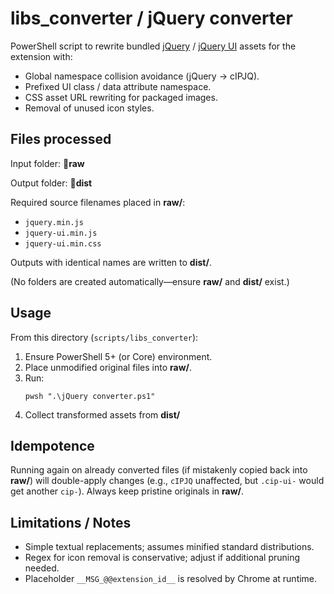 # libs_converter / jQuery converter



PowerShell script to rewrite bundled [jQuery][jquery] / [jQuery UI][jqueryUI] assets for the extension with:
- Global namespace collision avoidance (jQuery -> cIPJQ).
- Prefixed UI class / data attribute namespace.
- CSS asset URL rewriting for packaged images.
- Removal of unused icon styles.

## Files processed
Input folder: **📂raw**

Output folder: **📂dist**

Required source filenames placed in **raw/**:
- `jquery.min.js`
- `jquery-ui.min.js`
- `jquery-ui.min.css`

Outputs with identical names are written to **dist/**.

(No folders are created automatically—ensure **raw/** and **dist/** exist.)

## Usage

From this directory (`scripts/libs_converter`):
1. Ensure PowerShell 5+ (or Core) environment.
1. Place unmodified original files into **raw/**.
1. Run:
   ```
   pwsh ".\jQuery converter.ps1"
   ```
1. Collect transformed assets from **dist/**

## Idempotence
Running again on already converted files (if mistakenly copied back into **raw/**) will double-apply changes (e.g., `cIPJQ` unaffected, but `.cip-ui-` would get another `cip-`). Always keep pristine originals in **raw/**.

## Limitations / Notes
- Simple textual replacements; assumes minified standard distributions.
- Regex for icon removal is conservative; adjust if additional pruning needed.
- Placeholder `__MSG_@@extension_id__` is resolved by Chrome at runtime.


[jquery]: https://jquery.com/download/
[jqueryUI]: https://jqueryui.com/download/#!version=1.14.1&components=111111011111101000111101110000000000000000000000